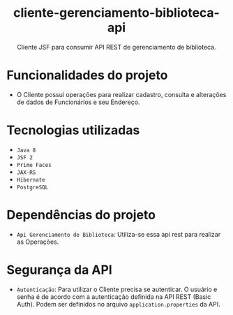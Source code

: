 <h1 align="center">cliente-gerenciamento-biblioteca-api</h1>
<p align="center">Cliente JSF para consumir API REST de gerenciamento de biblioteca.
</p>

# Funcionalidades do projeto

- O Cliente possuí operações para realizar cadastro, consulta e alterações de dados de Funcionários e seu Endereço.

# Tecnologias utilizadas

- `Java 8`
- `JSF 2`
- `Prime Faces` 
- `JAX-RS`
- `Hibernate`
- `PostgreSQL`

# Dependências do projeto

- `Api Gerenciamento de Biblioteca`: Utiliza-se essa api rest para realizar as Operações. 

# Segurança da API

- `Autenticação`: Para utilizar o Cliente precisa se autenticar. O usuário e senha é de acordo com a autenticação definida na API REST (Basic Auth). Podem ser definidos no arquivo `application.properties` da API.

